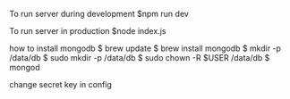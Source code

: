 To run server during development
$npm run dev 

To run server in production
$node index.js

how to install mongodb
$ brew update
$ brew install mongodb
$ mkdir -p /data/db
$ sudo mkdir -p /data/db
$ sudo chown -R $USER /data/db
$ mongod

change secret key in config